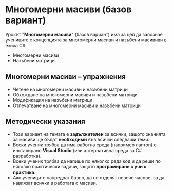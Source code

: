 # Многомерни масиви (базов вариант)

Урокът "**Многомерни масиви**" (базов вариант) има за цел да запознае учениците с концепцията за многомерни масиви и назъбени масививи в езика C#:
  - Многомерни масиви
  - Назъбени матрици

## Многомерни масиви – упражнения
  - Четене на многомерни масиви и назъбени матрици
  - Обхождане на многомерни масиви и назъбени матрици
  - Модификация на назъбени матрици
  - Отпечатване на многомерни масиви и назъбени матрици

## Методически указания
  - Този вариант на темата е **задължителен** за всички, защото знанията за масиви ще бъдат **необходими** във всички следващи теми.
  - Всеки ученик трябва да има работна среда (например лаптоп) с инсталирано **Visual Studio** (или алтернативна среда за C# разработка).
  - Всеки ученик трябва да напише по няколко реда код и да реши по няколко практически задачи, защото **програмиране с учи с практика**.
  - Ако учениците напредват бавно, да се отделят повече часове, за да навлязат всички в работата с масиви.
